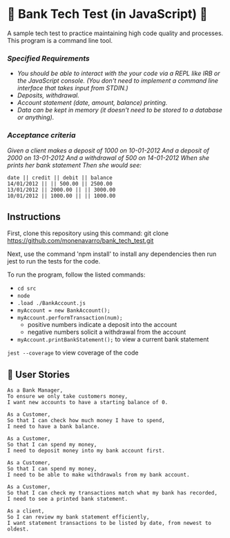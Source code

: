 # 💸 Bank Tech Test (in JavaScript) 💸

A sample tech test to practice maintaining high code quality and processes.
This program is a command line tool. 

### *Specified  Requirements* 
* *You should be able to interact with the your code via a REPL like IRB or the JavaScript console. (You don't need to implement a command line interface that takes input from STDIN.)*
* *Deposits, withdrawal.*
* *Account statement (date, amount, balance) printing.*
* *Data can be kept in memory (it doesn't need to be stored to a database or anything).*

### *Acceptance criteria*

*Given a client makes a deposit of 1000 on 10-01-2012 And a deposit of 2000 on 13-01-2012 And a withdrawal of 500 on 14-01-2012 When she prints her bank statement Then she would see:*
```
date || credit || debit || balance
14/01/2012 || || 500.00 || 2500.00
13/01/2012 || 2000.00 || || 3000.00
10/01/2012 || 1000.00 || || 1000.00
```

## Instructions 

First, clone this repository using this command: git clone https://github.com/monenavarro/bank_tech_test.git

Next, use the command 'npm install' to install any dependencies then run jest to run the tests for the code.

To run the program, follow the listed commands:
* `cd src`
* `node`
* `.load ./BankAccount.js`
* `myAccount = new BankAccount();`
* `myAccount.performTransaction(num);`
  - positive numbers indicate a deposit into the account
  - negative numbers solicit a withdrawal from the account
* `myAccount.printBankStatement();` to view a current bank statement

`jest --coverage` to view coverage of the code

## 🎩 User Stories
```
As a Bank Manager,
To ensure we only take customers money,
I want new accounts to have a starting balance of 0.

As a Customer,
So that I can check how much money I have to spend,
I need to have a bank balance.

As a Customer,
So that I can spend my money,
I need to deposit money into my bank account first.

As a Customer,
So that I can spend my money,
I need to be able to make withdrawals from my bank account.

As a Customer,
So that I can check my transactions match what my bank has recorded,
I need to see a printed bank statement.

As a client,
So I can review my bank statement efficiently,
I want statement transactions to be listed by date, from newest to oldest.
```